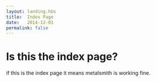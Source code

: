 ```yaml
---
layout: landing.hbs
title:  Index Page
date:   2014-12-01
permalink: false
---
```


# Is this the index page?

if this is the index page it means metalsmith is working fine.

